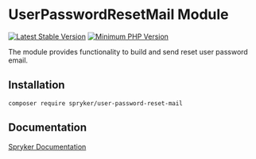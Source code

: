 # UserPasswordResetMail Module
[![Latest Stable Version](https://poser.pugx.org/spryker/user-password-reset-mail/v/stable.svg)](https://packagist.org/packages/spryker/user-password-reset-mail)
[![Minimum PHP Version](https://img.shields.io/badge/php-%3E%3D%208.1-8892BF.svg)](https://php.net/)

The module provides functionality to build and send reset user password email.

## Installation

```
composer require spryker/user-password-reset-mail
```

## Documentation

[Spryker Documentation](https://docs.spryker.com)
